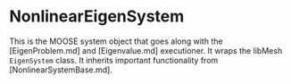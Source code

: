 # NonlinearEigenSystem

This is the MOOSE system object that goes along with the [EigenProblem.md] and
[Eigenvalue.md] executioner. It wraps the libMesh `EigenSystem` class. It
inherits important functionality from [NonlinearSystemBase.md].

